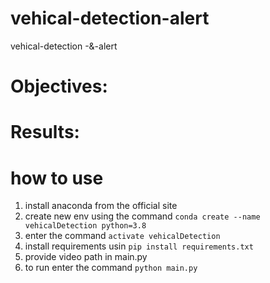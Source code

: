 # vehical-detection-alert
vehical-detection -&amp;-alert 

# Objectives:

# Results:

# how to use
   1. install anaconda from the official site
   2. create new env using the command `conda create --name vehicalDetection python=3.8`
   3. enter the command   `activate vehicalDetection`
   4. install requirements usin `pip install requirements.txt`
   5. provide video path in  main.py 
   6. to run enter the command `python main.py`
    
